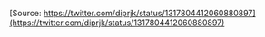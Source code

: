 [Source: https://twitter.com/diprjk/status/1317804412060880897](https://twitter.com/diprjk/status/1317804412060880897)